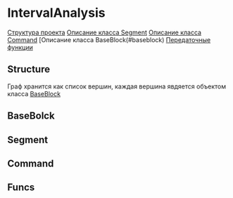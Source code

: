 # IntervalAnalysis
[Структура проекта](#structure)
[Описание класса Segment](#segment)
[Описание класса Command](#command)
[Описание класса BaseBlock(#baseblock)
[Передаточные функции](#funcs)
## Structure
Граф хранится как список вершин, каждая вершина явдяется объектом класса [BaseBlock](#baseblock)
## BaseBolck
## Segment
## Command
## Funcs
